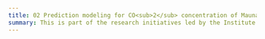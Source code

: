 ```yaml
---
title: 02 Prediction modeling for CO<sub>2</sub> concentration of Mauna Loa
summary: This is part of the research initiatives led by the Institute of Ecological Civilization and the Institute of Carbon Neutrality at Zhejiang Agriculture & Forestry University. Utilizing the data set provided by David Keeling and Ralph Keeling, which contains the concentration of CO<sub>2</sub> recorded at Mauna Loa for each month starting from March 1958, we divided the data into training and test datasets in an 80:20 ratio for further analysis. By introducing a periodic signal to the linear trend, we were able to establish a prediction model with a Root Mean Square Error (RMSE) of 1.1578 and a Mean Absolute Percentage Error (MAPE) of 0.2102%, demonstrating the most optimal performance in predictive capacity from a statistical significance perspective. Employing this model, we have forecasted that the concentration of CO<sub>2</sub> at Mauna Loa will surpass 420 ppm in 2022, which is closely aligned with the current reality.
---
```

